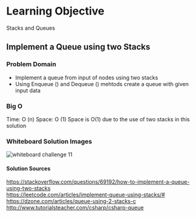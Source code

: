 # Learning Objective
Stacks and Queues

## Implement a Queue using two Stacks

### Problem Domain
* Implement a queue from input of nodes using two stacks
* Using Enqueue () and Dequeue () mehtods create a queue with given input data

### Big O
Time: O (n)
Space: O (1)
Space is O(1) due to the use of two stacks in this solution

### Whiteboard Solution Images
![whiteboard challenge 11](https://user-images.githubusercontent.com/39015829/47376150-bab2df00-d6a6-11e8-8994-09b70c063e8c.jpg)

#### Solution Sources
https://stackoverflow.com/questions/69192/how-to-implement-a-queue-using-two-stacks </br>
https://leetcode.com/articles/implement-queue-using-stacks/#</br>
https://dzone.com/articles/queue-using-2-stacks-c</br>
http://www.tutorialsteacher.com/csharp/csharp-queue</br>
